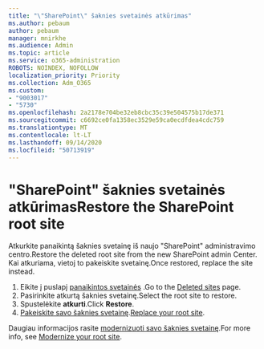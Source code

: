```yaml
---
title: "\"SharePoint\" šaknies svetainės atkūrimas"
ms.author: pebaum
author: pebaum
manager: mnirkhe
ms.audience: Admin
ms.topic: article
ms.service: o365-administration
ROBOTS: NOINDEX, NOFOLLOW
localization_priority: Priority
ms.collection: Adm_O365
ms.custom:
- "9003017"
- "5730"
ms.openlocfilehash: 2a2178e704be32eb8cbc35c39e504575b17de371
ms.sourcegitcommit: c6692ce0fa1358ec3529e59ca0ecdfdea4cdc759
ms.translationtype: MT
ms.contentlocale: lt-LT
ms.lasthandoff: 09/14/2020
ms.locfileid: "50713919"
---
```

# <a name="restore-the-sharepoint-root-site"></a><span data-ttu-id="fa2b4-102">"SharePoint" šaknies svetainės atkūrimas</span><span class="sxs-lookup"><span data-stu-id="fa2b4-102">Restore the SharePoint root site</span></span>

<span data-ttu-id="fa2b4-103">Atkurkite panaikintą šaknies svetainę iš naujo "SharePoint" administravimo centro.</span><span class="sxs-lookup"><span data-stu-id="fa2b4-103">Restore the deleted root site from the new SharePoint admin Center.</span></span> <span data-ttu-id="fa2b4-104">Kai atkuriama, vietoj to pakeiskite svetainę.</span><span class="sxs-lookup"><span data-stu-id="fa2b4-104">Once restored, replace the site instead.</span></span>

1. <span data-ttu-id="fa2b4-105">Eikite į puslapį [panaikintos svetainės](https://admin.microsoft.com/sharepoint?page=recycleBin&modern=true) .</span><span class="sxs-lookup"><span data-stu-id="fa2b4-105">Go to the [Deleted sites](https://admin.microsoft.com/sharepoint?page=recycleBin&modern=true) page.</span></span> 
2. <span data-ttu-id="fa2b4-106">Pasirinkite atkurtą šaknies svetainę.</span><span class="sxs-lookup"><span data-stu-id="fa2b4-106">Select the root site to restore.</span></span>
3. <span data-ttu-id="fa2b4-107">Spustelėkite **atkurti**.</span><span class="sxs-lookup"><span data-stu-id="fa2b4-107">Click **Restore**.</span></span>
4. <span data-ttu-id="fa2b4-108">[Pakeiskite savo šaknies svetainę](https://docs.microsoft.com/sharepoint/troubleshoot/sites/url-that-resides-under-root-site-collection-is-broken).</span><span class="sxs-lookup"><span data-stu-id="fa2b4-108">[Replace your root site](https://docs.microsoft.com/sharepoint/troubleshoot/sites/url-that-resides-under-root-site-collection-is-broken).</span></span>

<span data-ttu-id="fa2b4-109">Daugiau informacijos rasite [modernizuoti savo šaknies svetainę](https://docs.microsoft.com/sharepoint/modern-root-site).</span><span class="sxs-lookup"><span data-stu-id="fa2b4-109">For more info, see [Modernize your root site](https://docs.microsoft.com/sharepoint/modern-root-site).</span></span>
